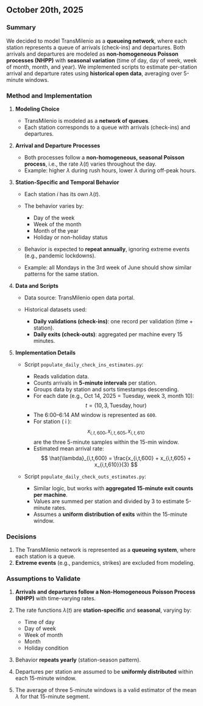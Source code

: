 ## October 20th, 2025

### Summary

We decided to model TransMilenio as a **queueing network**, where each station represents a queue of arrivals (check-ins) and departures.
Both arrivals and departures are modeled as **non-homogeneous Poisson processes (NHPP)** with **seasonal variation** (time of day, day of week, week of month, month, and year).
We implemented scripts to estimate per-station arrival and departure rates using **historical open data**, averaging over 5-minute windows.

### Method and Implementation

1. **Modeling Choice**

   * TransMilenio is modeled as a **network of queues**.
   * Each station corresponds to a queue with arrivals (check-ins) and departures.

2. **Arrival and Departure Processes**

   * Both processes follow a **non-homogeneous, seasonal Poisson process**, i.e., the rate $\lambda(t)$ varies throughout the day.
   * Example: higher $\lambda$ during rush hours, lower $\lambda$ during off-peak hours.

3. **Station-Specific and Temporal Behavior**

   * Each station $i$ has its own $\lambda(t)$.
   * The behavior varies by:

     * Day of the week
     * Week of the month
     * Month of the year
     * Holiday or non-holiday status
   * Behavior is expected to **repeat annually**, ignoring extreme events (e.g., pandemic lockdowns).
   * Example: all Mondays in the 3rd week of June should show similar patterns for the same station.

4. **Data and Scripts**

   * Data source: TransMilenio open data portal.
   * Historical datasets used:

     * **Daily validations (check-ins)**: one record per validation (time + station).
     * **Daily exits (check-outs)**: aggregated per machine every 15 minutes.

5. **Implementation Details**

   * Script `populate_daily_check_ins_estimates.py`:

     * Reads validation data.
     * Counts arrivals in **5-minute intervals** per station.
     * Groups data by station and sorts timestamps descending.
     * For each date (e.g., Oct 14, 2025 = Tuesday, week 3, month 10):
       $$
       t = (10, 3, \text{Tuesday}, \text{hour})
       $$
     * The 6:00–6:14 AM window is represented as `600`.
     * For station ( i ):
        $$
       x_{i,t,600}, x_{i,t,605},  x_{i,t,610}
        $$
       are the three 5-minute samples within the 15-min window.
     * Estimated mean arrival rate:
       $$
       \hat{\lambda}_{i,t,600} = \frac{x_{i,t,600} + x_{i,t,605} + x_{i,t,610}}{3}
       $$

   * Script `populate_daily_check_outs_estimates.py`:

     * Similar logic, but works with **aggregated 15-minute exit counts per machine**.
     * Values are summed per station and divided by 3 to estimate 5-minute rates.
     * Assumes a **uniform distribution of exits** within the 15-minute window.

### Decisions

1. The TransMilenio network is represented as a **queueing system**, where each station is a queue.
2. **Extreme events** (e.g., pandemics, strikes) are excluded from modeling.

### Assumptions to Validate

1. **Arrivals and departures follow a Non-Homogeneous Poisson Process (NHPP)** with time-varying rates.
2. The rate functions $\lambda(t)$ are **station-specific** and **seasonal**, varying by:

   * Time of day
   * Day of week
   * Week of month
   * Month
   * Holiday condition
3. Behavior **repeats yearly** (station-season pattern).
4. Departures per station are assumed to be **uniformly distributed** within each 15-minute window.
5. The average of three 5-minute windows is a valid estimator of the mean $\lambda$ for that 15-minute segment.

